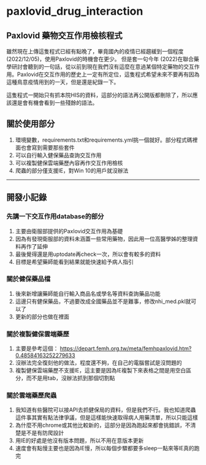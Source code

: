 # paxlovid_drug_interaction
Paxlovid 藥物交互作用檢核程式
---
雖然現在上傳這隻程式已經有點晚了，畢竟國內的疫情已經趨緩到一個程度 (2022/12/05)，使用Paxlovid的時機會在更少。
但是套一句今年 (2022)在聯合藥學研討會聽到的一句話，從以前到現在我們沒有這麼在意過某個特定藥物的交互作用。Paxlovid在交互作用的歷史上一定有所定位，這隻程式希望未來不要再有因為這種鳥意疫情用到的一天，但是還是紀錄一下。

這隻程式一開始只有抓本院HIS的資料，這部分的語法再公開版都刪除了，所以應該還是會有機會看到一些殘餘的語法。

## 關於使用部分
1. 環境變數，requirements.txt和requirements.yml挑一個就好。部分程式碼裡面也會寫到需要那些套件
2. 可以自行輸入健保藥品查詢交互作用
3. 可以複製健保雲端藥歷內容再作交互作用檢核
4. 爬蟲的部分僅支援IE，對Win 10的用戶就沒辦法

---

## 開發小記錄
### 先講一下交互作用database的部分
1. 主要由衛服部提供的Paxlovid交互作用為基礎
2. 因為有發現衛服部的資料未涵蓋一些常用藥物，因此用一位高醫學姊的整理資料再作了延伸
3. 最後覺得還是用uptodate再check一次，所以會有較多的資料
4. 目標是希望藥師能看到結果就能快速給予病人指引

### 關於健保藥品檔
1. 後來新增讓藥師能自行輸入商品名或學名等資料查詢藥品功能
2. 這邊只有健保藥品，不過要改成全國藥品並不是難事，修改nhi_med.pkl就可以了
3. 更新的部分也做在裡面

### 關於複製健保雲端藥歷
1. 主要是參考這個： https://depart.femh.org.tw/meta/femhpaxlovid.htm?0.48584163252279633
2. 沒辦法完全復刻他的做法，程度還不夠，在自己的電腦嘗試是沒問題的
3. 複製健保雲端藥歷不支援IE，這主要是因為IE複製下來表格之間是用空白區分，而不是用tab，沒辦法抓到那個切割點

### 關於雲端藥歷爬蟲
1. 我知道有些醫院可以接API去抓健保局的資料，但是我們不行。我也知道爬蟲這件事其實有點法律爭議，但是這樣能快速取得病人用藥清單，所以只能這樣
2. 為什麼不用chrome或其他比較新的，這部分是因為跑起來都會挑錯誤，不清楚是不是有防爬設計
3. 用IE的好處是他沒有版本問題，所以不用在意版本更新
4. 速度會有點慢主要也是因為IE慢，所以每個步驟都要多sleep一點來等IE真的跑完
